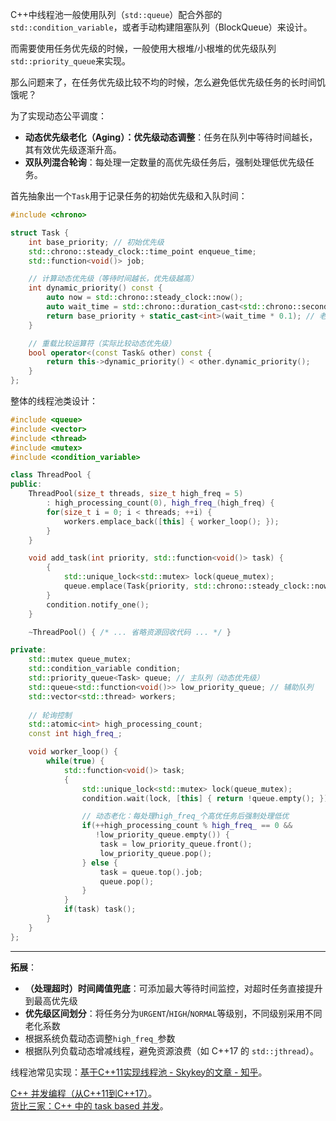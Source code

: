 
C++中线程池一般使用队列（`std::queue`）配合外部的`std::condition_variable`，或者手动构建阻塞队列（BlockQueue）来设计。  

而需要使用任务优先级的时候，一般使用大根堆/小根堆的优先级队列`std::priority_queue`来实现。  

那么问题来了，在任务优先级比较不均的时候，怎么避免低优先级任务的长时间饥饿呢？

为了实现动态公平调度：

- **动态优先级老化（Aging）：优先级动态调整**：任务在队列中等待时间越长，其有效优先级逐渐升高。
- **双队列混合轮询**：每处理一定数量的高优先级任务后，强制处理低优先级任务。

首先抽象出一个`Task`用于记录任务的初始优先级和入队时间：

```cpp
#include <chrono>

struct Task {
    int base_priority; // 初始优先级
    std::chrono::steady_clock::time_point enqueue_time;
    std::function<void()> job;

    // 计算动态优先级（等待时间越长，优先级越高）
    int dynamic_priority() const {
        auto now = std::chrono::steady_clock::now();
        auto wait_time = std::chrono::duration_cast<std::chrono::seconds>(now - enqueue_time).count();
        return base_priority + static_cast<int>(wait_time * 0.1); // 老化系数可调
    }

    // 重载比较运算符（实际比较动态优先级）
    bool operator<(const Task& other) const {
        return this->dynamic_priority() < other.dynamic_priority(); 
    }
};
```

整体的线程池类设计：

```cpp
#include <queue>
#include <vector>
#include <thread>
#include <mutex>
#include <condition_variable>

class ThreadPool {
public:
    ThreadPool(size_t threads, size_t high_freq = 5) 
        : high_processing_count(0), high_freq_(high_freq) {
        for(size_t i = 0; i < threads; ++i) {
            workers.emplace_back([this] { worker_loop(); });
        }
    }

    void add_task(int priority, std::function<void()> task) {
        {
            std::unique_lock<std::mutex> lock(queue_mutex);
            queue.emplace(Task{priority, std::chrono::steady_clock::now(), task});
        }
        condition.notify_one();
    }

    ~ThreadPool() { /* ... 省略资源回收代码 ... */ }

private:
    std::mutex queue_mutex;
    std::condition_variable condition;
    std::priority_queue<Task> queue; // 主队列（动态优先级）
    std::queue<std::function<void()>> low_priority_queue; // 辅助队列
    std::vector<std::thread> workers;
    
    // 轮询控制
    std::atomic<int> high_processing_count;
    const int high_freq_;

    void worker_loop() {
        while(true) {
            std::function<void()> task;
            {
                std::unique_lock<std::mutex> lock(queue_mutex);
                condition.wait(lock, [this] { return !queue.empty(); });

                // 动态老化：每处理high_freq_个高优任务后强制处理低优
                if(++high_processing_count % high_freq_ == 0 && 
                   !low_priority_queue.empty()) {
                    task = low_priority_queue.front();
                    low_priority_queue.pop();
                } else {
                    task = queue.top().job;
                    queue.pop();
                }
            }
            if(task) task();
        }
    }
};
```

---

**拓展**：

- **（处理超时）时间阈值兜底**：可添加最大等待时间监控，对超时任务直接提升到最高优先级
- **优先级区间划分**：将任务分为`URGENT`/`HIGH`/`NORMAL`等级别，不同级别采用不同老化系数
- 根据系统负载动态调整`high_freq_`参数
- 根据队列负载动态增减线程，避免资源浪费（如 C++17 的 `std::jthread`）。

线程池常见实现：[基于C++11实现线程池 - Skykey的文章 - 知乎](https://zhuanlan.zhihu.com/p/367309864)。

[C++ 并发编程（从C++11到C++17）](https://paul.pub/cpp-concurrency/)。  
[货比三家：C++ 中的 task based 并发](https://segmentfault.com/a/1190000002706259)。